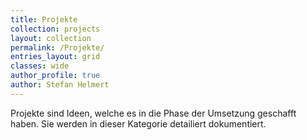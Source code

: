 ```yaml
---
title: Projekte
collection: projects
layout: collection
permalink: /Projekte/
entries_layout: grid
classes: wide
author_profile: true
author: Stefan Helmert
---
```


Projekte sind Ideen, welche es in die Phase der Umsetzung geschafft haben. Sie werden in dieser Kategorie detailiert dokumentiert. 


